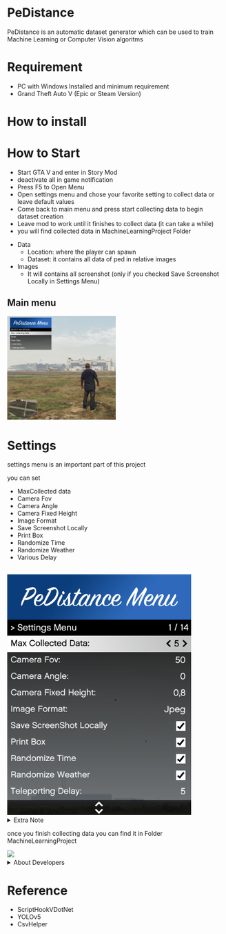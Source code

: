 # PeDistance

PeDistance is an automatic dataset generator which can be used to train Machine Learning or Computer Vision algoritms 

# Requirement

* PC with Windows Installed and minimum requirement
* Grand Theft Auto V (Epic or Steam Version)

# How to install

# How to Start

* Start GTA V and enter in Story Mod
* deactivate all in game notification
* Press F5 to Open Menu
* Open settings menu and chose your favorite setting to collect data or leave default values
* Come back to main menu and press start collecting data to begin dataset creation
* Leave mod to work until it finishes to collect data (it can take a while)
* you will find collected data in MachineLearningProject Folder

- Data 
    - Location: where the player can spawn 
	- Dataset: it contains all data of ped in relative images
- Images
	- It will contains all screenshot (only if you checked Save Screenshot Locally in Settings Menu)

## Main menu

<img src="data/Assets/MainMenu.png" width="50%">

# Settings

settings menu is an important part of this project <br>

you can set
- MaxCollected data
- Camera Fov
- Camera Angle
- Camera Fixed Height
- Image Format
- Save Screenshot Locally
- Print Box
- Randomize Time
- Randomize Weather
- Various Delay

<br>
<img src="data/Assets/SettingsMenu.png">

<details>
<summary>
Extra Note 
</summary>
Relative to your PC Specific, you should set various delays in the settings menu to manage the renderization of the environment and all other stuff.
If your pc performances are low you should increment delays 
On the other hand you should decrement delays 
</details> 


once you finish collecting data you can find it in Folder MachineLearningProject 

<img src="data/Assets/GTAmod_high.gif">

<details>
<summary>
About Developers
</summary>

* FoxAlex98
* WarCreed
* Wornairz
</details>

# Reference
* ScriptHookVDotNet
* YOLOv5
* CsvHelper